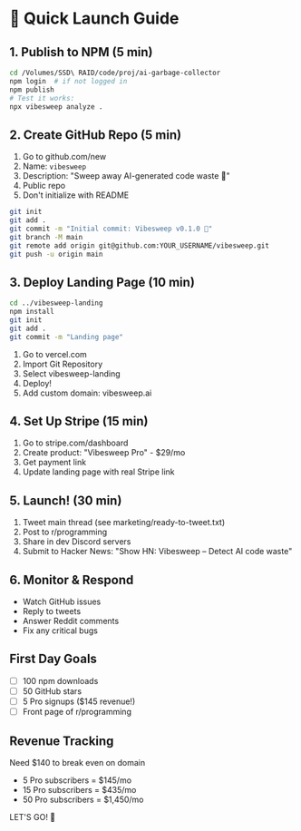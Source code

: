 # 🚀 Quick Launch Guide

## 1. Publish to NPM (5 min)
```bash
cd /Volumes/SSD\ RAID/code/proj/ai-garbage-collector
npm login  # if not logged in
npm publish
# Test it works:
npx vibesweep analyze .
```

## 2. Create GitHub Repo (5 min)
1. Go to github.com/new
2. Name: `vibesweep`
3. Description: "Sweep away AI-generated code waste 🧹"
4. Public repo
5. Don't initialize with README

```bash
git init
git add .
git commit -m "Initial commit: Vibesweep v0.1.0 🧹"
git branch -M main
git remote add origin git@github.com:YOUR_USERNAME/vibesweep.git
git push -u origin main
```

## 3. Deploy Landing Page (10 min)
```bash
cd ../vibesweep-landing
npm install
git init
git add .
git commit -m "Landing page"
```

1. Go to vercel.com
2. Import Git Repository
3. Select vibesweep-landing
4. Deploy!
5. Add custom domain: vibesweep.ai

## 4. Set Up Stripe (15 min)
1. Go to stripe.com/dashboard
2. Create product: "Vibesweep Pro" - $29/mo
3. Get payment link
4. Update landing page with real Stripe link

## 5. Launch! (30 min)
1. Tweet main thread (see marketing/ready-to-tweet.txt)
2. Post to r/programming
3. Share in dev Discord servers
4. Submit to Hacker News: "Show HN: Vibesweep – Detect AI code waste"

## 6. Monitor & Respond
- Watch GitHub issues
- Reply to tweets
- Answer Reddit comments
- Fix any critical bugs

## First Day Goals
- [ ] 100 npm downloads
- [ ] 50 GitHub stars
- [ ] 5 Pro signups ($145 revenue!)
- [ ] Front page of r/programming

## Revenue Tracking
Need $140 to break even on domain
- 5 Pro subscribers = $145/mo
- 15 Pro subscribers = $435/mo
- 50 Pro subscribers = $1,450/mo

LET'S GO! 🚀